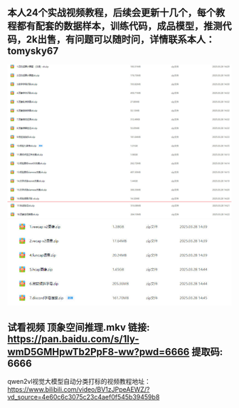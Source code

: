 
## 本人24个实战视频教程，后续会更新十几个，每个教程都有配套的数据样本，训练代码，成品模型，推测代码，2k出售，有问题可以随时问，详情联系本人：tomysky67
![国内](国内.jpg)
![国外](国外.jpg)
## 试看视频 顶象空间推理.mkv 链接: https://pan.baidu.com/s/1ly-wmD5GMHpwTb2PpF8-ww?pwd=6666 提取码: 6666


qwen2vl视觉大模型自动分类打标的视频教程地址：https://www.bilibili.com/video/BV1zJPpeAEWZ/?vd_source=4e60c6c3075c23c4aef0f545b39459b8
